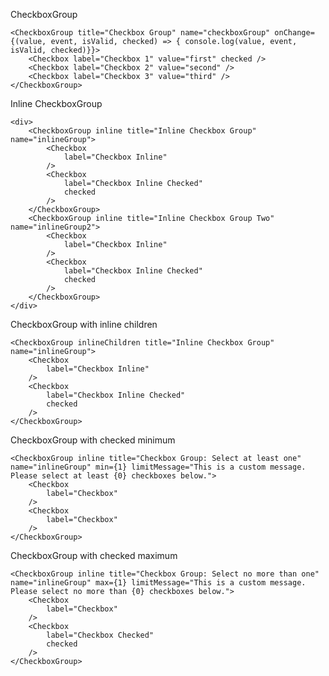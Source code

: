 CheckboxGroup

	<CheckboxGroup title="Checkbox Group" name="checkboxGroup" onChange={(value, event, isValid, checked) => { console.log(value, event, isValid, checked)}}>
		<Checkbox label="Checkbox 1" value="first" checked />
		<Checkbox label="Checkbox 2" value="second" />
		<Checkbox label="Checkbox 3" value="third" />
	</CheckboxGroup>

Inline CheckboxGroup

	<div>
		<CheckboxGroup inline title="Inline Checkbox Group" name="inlineGroup">
			<Checkbox
				label="Checkbox Inline"
			/>
			<Checkbox
				label="Checkbox Inline Checked"
				checked
			/>
	    </CheckboxGroup>
	    <CheckboxGroup inline title="Inline Checkbox Group Two" name="inlineGroup2">
			<Checkbox
				label="Checkbox Inline"
			/>
			<Checkbox
				label="Checkbox Inline Checked"
				checked
			/>
	    </CheckboxGroup>
	</div>

CheckboxGroup with inline children

	<CheckboxGroup inlineChildren title="Inline Checkbox Group" name="inlineGroup">
		<Checkbox
			label="Checkbox Inline"
		/>
		<Checkbox
			label="Checkbox Inline Checked"
			checked
		/>
	</CheckboxGroup>

CheckboxGroup with checked minimum

	<CheckboxGroup inline title="Checkbox Group: Select at least one" name="inlineGroup" min={1} limitMessage="This is a custom message. Please select at least {0} checkboxes below.">
		<Checkbox
			label="Checkbox"
		/>
		<Checkbox
			label="Checkbox"
		/>
    </CheckboxGroup>

CheckboxGroup with checked maximum

	<CheckboxGroup inline title="Checkbox Group: Select no more than one" name="inlineGroup" max={1} limitMessage="This is a custom message. Please select no more than {0} checkboxes below.">
		<Checkbox
			label="Checkbox"
		/>
		<Checkbox
			label="Checkbox Checked"
			checked
		/>
    </CheckboxGroup>
